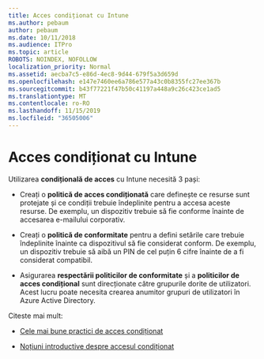 ```yaml
---
title: Acces condiționat cu Intune
ms.author: pebaum
author: pebaum
ms.date: 10/11/2018
ms.audience: ITPro
ms.topic: article
ROBOTS: NOINDEX, NOFOLLOW
localization_priority: Normal
ms.assetid: aecba7c5-e86d-4ec8-9d44-679f5a3d659d
ms.openlocfilehash: e147e7460ee6a786e577a43c0b8355fc27ee367b
ms.sourcegitcommit: b43f77221f47b50c41197a448a9c26c423ce1ad5
ms.translationtype: MT
ms.contentlocale: ro-RO
ms.lasthandoff: 11/15/2019
ms.locfileid: "36505006"
---
```

# <a name="conditional-access-with-intune"></a>Acces condiționat cu Intune

Utilizarea **condițională de acces** cu Intune necesită 3 pași: 
  
- Creați o **politică de acces condiționată** care definește ce resurse sunt protejate și ce condiții trebuie îndeplinite pentru a accesa aceste resurse. De exemplu, un dispozitiv trebuie să fie conforme înainte de accesarea e-mailului corporativ. 
    
- Creați o **politică de conformitate** pentru a defini setările care trebuie îndeplinite înainte ca dispozitivul să fie considerat conform. De exemplu, un dispozitiv trebuie să aibă un PIN de cel puțin 6 cifre înainte de a fi considerat compatibil. 
    
- Asigurarea **respectării politicilor de conformitate** și a **politicilor de acces condițional** sunt direcționate către grupurile dorite de utilizatori. Acest lucru poate necesita crearea anumitor grupuri de utilizatori în Azure Active Directory. 
    
Citeste mai mult:
  
- [Cele mai bune practici de acces condiționat](https://docs.microsoft.com/azure/active-directory/conditional-access/best-practices)
    
- [Noțiuni introductive despre accesul condiționat](https://docs.microsoft.com/azure/active-directory/active-directory-conditional-access-azure-portal-get-started)
    

